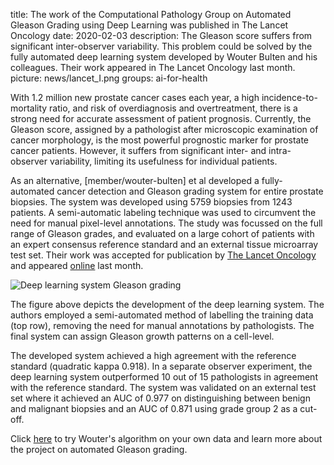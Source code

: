 title: The work of the Computational Pathology Group on Automated Gleason Grading using Deep Learning was published in The Lancet Oncology 
date: 2020-02-03
description: The Gleason score suffers from significant inter-observer variability. This problem could be solved by the fully automated deep learning system developed by Wouter Bulten and his colleagues. Their work appeared in The Lancet Oncology last month. 
picture: news/lancet_I.png
groups: ai-for-health

With 1.2 million new prostate cancer cases each year, a high incidence-to-mortality ratio, and risk of overdiagnosis and overtreatment, there is a strong need for accurate assessment of patient prognosis. Currently, the Gleason score, assigned by a pathologist after microscopic examination of cancer morphology, is the most powerful prognostic marker for prostate cancer patients. However, it suffers from significant inter- and intra-observer variability, limiting its usefulness for individual patients.

As an alternative, [member/wouter-bulten] et al developed a fully-automated cancer detection and Gleason grading system for entire prostate biopsies. The system was developed using 5759 biopsies from 1243 patients. A semi-automatic labeling technique was used to circumvent the need for manual pixel-level annotations. The study was focussed on the full range of Gleason grades, and evaluated on a large cohort of patients with an expert consensus reference standard and an external tissue microarray test set. Their work was accepted for publication by <a href="https://www.thelancet.com/journals/lanonc/home">The Lancet Oncology</a> and appeared <a href="https://www.thelancet.com/journals/lanonc/article/PIIS1470-2045(19)30739-9/fulltext">online</a> last month. 

![Deep learning system Gleason grading]({static}/images/news/Lancet_II.png)

The figure above depicts the development of the deep learning system. The authors employed a semi-automated method of labelling the training data (top row), removing the need for manual annotations by pathologists. The final system can assign Gleason growth patterns on a cell-level.

The developed system achieved a high agreement with the reference standard (quadratic kappa 0.918). In a separate observer experiment, the deep learning system outperformed 10 out of 15 pathologists in agreement with the reference standard. The system was validated on an external test set where it achieved an AUC of 0.977 on distinguishing between benign and malignant biopsies and an AUC of 0.871 using grade group 2 as a cut-off.


Click <a href="https://www.computationalpathologygroup.eu/software/automated-gleason-grading/">here</a> to try Wouter's algorithm on your own data and learn more about the project on automated Gleason grading.




